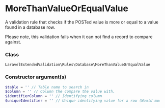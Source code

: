 # MoreThanValueOrEqualValue
A validation rule that checks if the POSTed value is more or equal to a value found in a database row.

Please note, this validation fails when it can not find a record to compare against.

### Class
`LaravelExtendedValidation\Rules\Database\MoreThanValueOrEqualValue`

### Constructor argument(s)

```php
$table = '' // Table name to search in
$column = '' // Column the compare the value with.
$identifierColumn = '' // Identifying column
$uniqueIdentifier = '' // Unique identifying value for a row (Would most likely be a primary key value)
```
